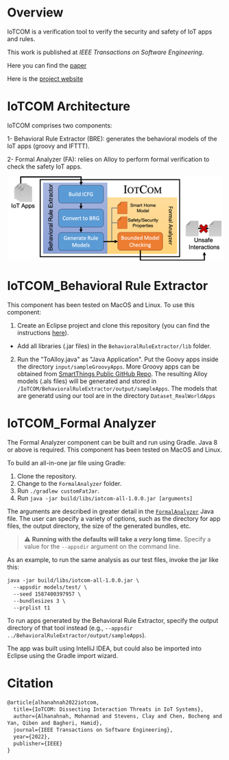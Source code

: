 
# Overview

IoTCOM is a verification tool to verify the security and safety of IoT apps and rules.

This work is published at *IEEE Transactions on Software Engineering*. 

Here you can find the [paper](https://cse.msu.edu/~qyan/paper/IoTCOM_TSE_2022.pdf)

Here is the [project website](https://sites.google.com/view/iotcom/home)

# IoTCOM Architecture 

IoTCOM comprises two components:

1- Behavioral Rule Extractor (BRE): generates the behavioral models of the IoT apps (groovy and IFTTT).

2- Formal Analyzer (FA): relies on Alloy to perform formal verification to check the safety IoT apps.

![picture](images/SystemOverview_V8.png)


# IoTCOM_Behavioral Rule Extractor

This component has been tested on MacOS and Linux. To use this component: 

1. Create an Eclipse project and clone this repository (you can find the instructions [here](https://github.com/collab-uniba/socialcde4eclipse/wiki/How-to-import-a-GitHub-project-into-Eclipse)).
  - Add all libraries (.jar files) in the `BehavioralRuleExtractor/lib` folder.

2. Run the "ToAlloy.java" as "Java Application". Put the Goovy apps inside the directory `input/sampleGroovyApps`. More Groovy apps can be obtained from [SmartThings Public GitHub Repo](https://github.com/SmartThingsCommunity/SmartThingsPublic).  The resulting Alloy models (.als files) will be generated and stored in `/IoTCOM/BehavioralRuleExtractor/output/sampleApps`. The models that are generatd using our tool are in the directory `Dataset_RealWorldApps`


# IoTCOM_Formal Analyzer

The Formal Analyzer component can be built and run using Gradle. Java 8 or above is required. This component has been tested on MacOS and Linux.

To build an all-in-one jar file using Gradle:

1. Clone the repository.
1. Change to the `FormalAnalyzer` folder.
1. Run `./gradlew customFatJar`.
1. Run `java -jar build/libs/iotcom-all-1.0.0.jar [arguments]`

The arguments are described in greater detail in the [`FormalAnalyzer`](FormalAnalyzer/src/main/java/edu/unl/cse/iotcom/FormalAnalyzer.java#L33-L51) Java file. The user can specify a variety of options, such as the directory for app files, the output directory, the size of the generated bundles, etc.

> :warning: **Running with the defaults will take a _very_ long time.** Specify a value for the `--appsdir` argument on the command line.

As an example, to run the same analysis as our test files, invoke the jar like this:
```
java -jar build/libs/iotcom-all-1.0.0.jar \
  --appsdir models/test/ \
  --seed 1587400397957 \
  --bundlesizes 3 \
  --prplist t1
```

To run apps generated by the Behavioral Rule Extractor, specify the output directory of that tool instead (e.g., `--appsdir ../BehavioralRuleExtractor/output/sampleApps`).

The app was built using IntelliJ IDEA, but could also be imported into Eclipse using the Gradle import wizard.

# Citation
```
@article{alhanahnah2022iotcom,
  title={IoTCOM: Dissecting Interaction Threats in IoT Systems},
  author={Alhanahnah, Mohannad and Stevens, Clay and Chen, Bocheng and Yan, Qiben and Bagheri, Hamid},
  journal={IEEE Transactions on Software Engineering},
  year={2022},
  publisher={IEEE}
}
```
